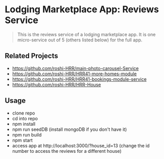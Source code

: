 # Lodging Marketplace App: Reviews Service

> This is the reviews service of a lodging marketplace app. It is one micro-service out of 5 (others listed below) for the full app.

## Related Projects

  - https://github.com/roshi-HRR/main-photo-carousel-Service
  - https://github.com/roshi-HRR/HRR41-more-homes-module
  - https://github.com/roshi-HRR/HRR41-bookings-module-service
  - https://github.com/roshi-HRR/HRR-House

## Usage

- clone repo
- cd into repo
- npm install
- npm run seedDB (install mongoDB if you don't have it)
- npm run build
- npm start
- access app at http://localhost:3000/?house_id=13 (change the id number to access the reviews for a different house)
